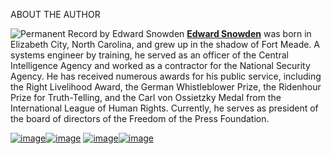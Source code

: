 ABOUT THE AUTHOR

![Permanent Record by Edward Snowden](https://upload.wikimedia.org/wikipedia/en/a/a0/Edward_Snowden_-_Permanent_Record_%28cover%29.jpg)
**[Edward Snowden](http://www.panmacmillan.com/authors/edward-snowden)** was
born in Elizabeth City, North Carolina, and grew up in the shadow of Fort
Meade. A systems engineer by training, he served as an officer of the Central
Intelligence Agency and worked as a contractor for the National Security
Agency. He has received numerous awards for his public service, including the
Right Livelihood Award, the German Whistleblower Prize, the Ridenhour Prize
for Truth-Telling, and the Carl von Ossietzky Medal from the International
League of Human Rights. Currently, he serves as president of the board of
directors of the Freedom of the Press Foundation.

[![image](../images/00004.gif)![image](../images/00004.gif)](https://www.facebook.com/edwardsnowdenprism/)
[![image](../images/00005.gif)![image](../images/00005.gif)](https://twitter.com/Snowden)


